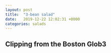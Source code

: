 ```yaml
---
layout: post
title:  "3-bean salad"
date:   2019-12-22 12:02:31 +0000
categories: salads
---
```


## Clipping from the Boston Glob3